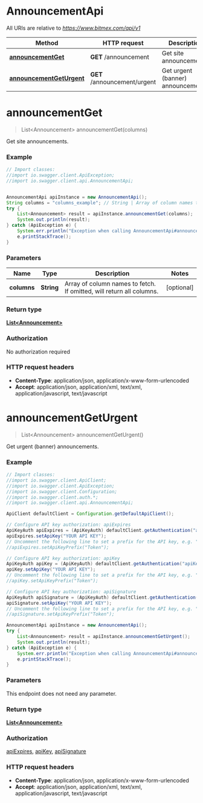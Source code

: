 # AnnouncementApi

All URIs are relative to *https://www.bitmex.com/api/v1*

Method | HTTP request | Description
------------- | ------------- | -------------
[**announcementGet**](AnnouncementApi.md#announcementGet) | **GET** /announcement | Get site announcements.
[**announcementGetUrgent**](AnnouncementApi.md#announcementGetUrgent) | **GET** /announcement/urgent | Get urgent (banner) announcements.


<a name="announcementGet"></a>
# **announcementGet**
> List&lt;Announcement&gt; announcementGet(columns)

Get site announcements.

### Example
```java
// Import classes:
//import io.swagger.client.ApiException;
//import io.swagger.client.api.AnnouncementApi;


AnnouncementApi apiInstance = new AnnouncementApi();
String columns = "columns_example"; // String | Array of column names to fetch. If omitted, will return all columns.
try {
    List<Announcement> result = apiInstance.announcementGet(columns);
    System.out.println(result);
} catch (ApiException e) {
    System.err.println("Exception when calling AnnouncementApi#announcementGet");
    e.printStackTrace();
}
```

### Parameters

Name | Type | Description  | Notes
------------- | ------------- | ------------- | -------------
 **columns** | **String**| Array of column names to fetch. If omitted, will return all columns. | [optional]

### Return type

[**List&lt;Announcement&gt;**](Announcement.md)

### Authorization

No authorization required

### HTTP request headers

 - **Content-Type**: application/json, application/x-www-form-urlencoded
 - **Accept**: application/json, application/xml, text/xml, application/javascript, text/javascript

<a name="announcementGetUrgent"></a>
# **announcementGetUrgent**
> List&lt;Announcement&gt; announcementGetUrgent()

Get urgent (banner) announcements.

### Example
```java
// Import classes:
//import io.swagger.client.ApiClient;
//import io.swagger.client.ApiException;
//import io.swagger.client.Configuration;
//import io.swagger.client.auth.*;
//import io.swagger.client.api.AnnouncementApi;

ApiClient defaultClient = Configuration.getDefaultApiClient();

// Configure API key authorization: apiExpires
ApiKeyAuth apiExpires = (ApiKeyAuth) defaultClient.getAuthentication("apiExpires");
apiExpires.setApiKey("YOUR API KEY");
// Uncomment the following line to set a prefix for the API key, e.g. "Token" (defaults to null)
//apiExpires.setApiKeyPrefix("Token");

// Configure API key authorization: apiKey
ApiKeyAuth apiKey = (ApiKeyAuth) defaultClient.getAuthentication("apiKey");
apiKey.setApiKey("YOUR API KEY");
// Uncomment the following line to set a prefix for the API key, e.g. "Token" (defaults to null)
//apiKey.setApiKeyPrefix("Token");

// Configure API key authorization: apiSignature
ApiKeyAuth apiSignature = (ApiKeyAuth) defaultClient.getAuthentication("apiSignature");
apiSignature.setApiKey("YOUR API KEY");
// Uncomment the following line to set a prefix for the API key, e.g. "Token" (defaults to null)
//apiSignature.setApiKeyPrefix("Token");

AnnouncementApi apiInstance = new AnnouncementApi();
try {
    List<Announcement> result = apiInstance.announcementGetUrgent();
    System.out.println(result);
} catch (ApiException e) {
    System.err.println("Exception when calling AnnouncementApi#announcementGetUrgent");
    e.printStackTrace();
}
```

### Parameters
This endpoint does not need any parameter.

### Return type

[**List&lt;Announcement&gt;**](Announcement.md)

### Authorization

[apiExpires](../README.md#apiExpires), [apiKey](../README.md#apiKey), [apiSignature](../README.md#apiSignature)

### HTTP request headers

 - **Content-Type**: application/json, application/x-www-form-urlencoded
 - **Accept**: application/json, application/xml, text/xml, application/javascript, text/javascript

